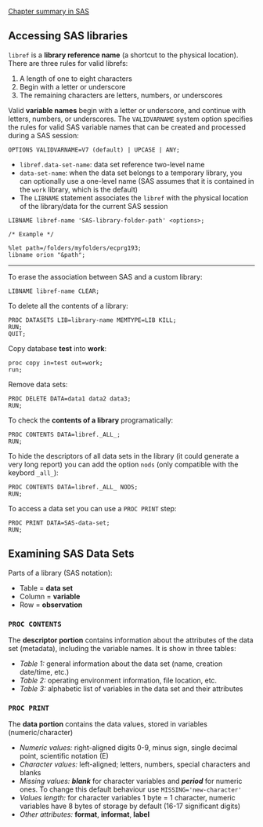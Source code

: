[Chapter summary in SAS](https://support.sas.com/edu/OLTRN/ECPRG193/m413/m413_3_a_sum.htm)

## Accessing SAS libraries

`libref` is a **library reference name** (a shortcut to the physical location). There are three rules for valid librefs:

1. A length of one to eight characters
2. Begin with a letter or underscore
3. The remaining characters are letters, numbers, or underscores

Valid **variable names** begin with a letter or underscore, and continue with letters, numbers, or underscores. The `VALIDVARNAME` system option specifies the rules for valid SAS variable names that can be created and processed during a SAS session: 

```
OPTIONS VALIDVARNAME=V7 (default) | UPCASE | ANY;
```

* `libref.data-set-name`: data set reference two-level name
* `data-set-name`: when the data set belongs to a temporary library, you can optionally use a one-level name (SAS assumes that it is contained in the `work` library, which is the default)
* The `LIBNAME` statement associates the `libref` with the physical location of the library/data for the current SAS session

```
LIBNAME libref-name 'SAS-library-folder-path' <options>;

/* Example */

%let path=/folders/myfolders/ecprg193; 
libname orion "&path";
```

---

To erase the association between SAS and a custom library:

```
LIBNAME libref-name CLEAR;
```

To delete all the contents of a library:

```
PROC DATASETS LIB=library-name MEMTYPE=LIB KILL;
RUN;
QUIT;
```

Copy database **test** into **work**:

```
proc copy in=test out=work;
run;
```

Remove data sets:

```
PROC DELETE DATA=data1 data2 data3;
RUN;
```

To check the **contents of a library** programatically:

```
PROC CONTENTS DATA=libref._ALL_;
RUN;
```

To hide the descriptors of all data sets in the library (it could generate a very long report) you can add the option `nods` (only compatible with the keybord `_all_`):

```
PROC CONTENTS DATA=libref._ALL_ NODS;
RUN;
```

To access a data set you can use a `PROC PRINT` step:

```
PROC PRINT DATA=SAS-data-set;
RUN;
```

## Examining SAS Data Sets

Parts of a library (SAS notation):

* Table = **data set**
* Column = **variable**
* Row = **observation**
 

### `PROC CONTENTS`
The **descriptor portion** contains information about the attributes of the data set (metadata), including the variable names. It is show in three tables:

* *Table 1:* general information about the data set (name, creation date/time, etc.)
* *Table 2:* operating environment information, file location, etc.
* *Table 3:* alphabetic list of variables in the data set and their attributes

### `PROC PRINT`
The **data portion** contains the data values, stored in variables (numeric/character)

* *Numeric values:* right-aligned digits 0-9, minus sign, single decimal point, scientific notation (E)
* *Character values:* left-aligned; letters, numbers, special characters and blanks
* *Missing values:* ***blank*** for character variables and ***period*** for numeric ones. To change this default behaviour use  `MISSING='new-character'` 
* *Values length:* for character variables 1 byte = 1 character, numeric variables have 8 bytes of storage by default (16-17 significant digits)
* *Other attributes:* **format**, **informat**, **label**
